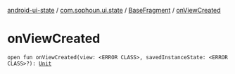 [android-ui-state](../../index.md) / [com.sophoun.ui.state](../index.md) / [BaseFragment](index.md) / [onViewCreated](./on-view-created.md)

# onViewCreated

`open fun onViewCreated(view: <ERROR CLASS>, savedInstanceState: <ERROR CLASS>?): `[`Unit`](https://kotlinlang.org/api/latest/jvm/stdlib/kotlin/-unit/index.html)